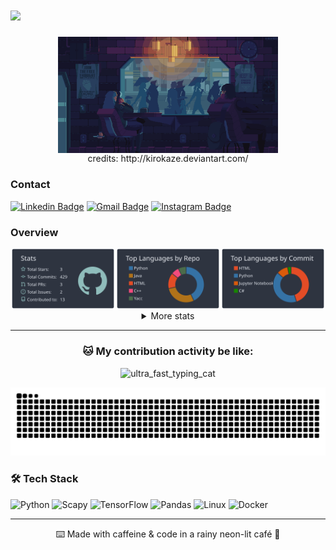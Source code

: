 <div style="display: flex; justify-content: space-between;">
  <h1 align="center">
    <a href="https://git.io/typing-svg">
      <img src="https://readme-typing-svg.herokuapp.com/?lines=Hi+There!+👋;I+am+Ariel+Góes+de+Castro!;&center=true&size=25">
    </a>
  </h1>
</div>

<div align="center">
  <img align="center" height="70%" width="70%" src="https://github.com/arielgoes/arielgoes/blob/main/cyberpunk_coffee_shop_raining.gif"/>
</div>

<div align="center">
  credits: http://kirokaze.deviantart.com/
</div>

### Contact
[![Linkedin Badge](https://img.shields.io/badge/LinkedIn-0077B5?style=for-the-badge&logo=linkedin&logoColor=white)](https://www.linkedin.com/in/ariel-g%C3%B3es-de-castro-928ba2158/)
[![Gmail Badge](https://img.shields.io/badge/Gmail-D14836?style=for-the-badge&logo=gmail&logoColor=white)](mailto:arielgoesdecastro@gmail.com)
[![Instagram Badge](https://img.shields.io/badge/Instagram-E4405F?style=for-the-badge&logo=instagram&logoColor=white)](https://www.instagram.com/goes.ariel/)

### Overview
<div align="center">
  <img src="https://raw.githubusercontent.com/arielgoes/github-profile-summary-cards-example/master/profile-summary-card-output/nord_dark/3-stats.svg" width="32.5%">
  <img src="https://raw.githubusercontent.com/arielgoes/github-profile-summary-cards-example/master/profile-summary-card-output/nord_dark/1-repos-per-language.svg" width="32.5%">
  <img src="https://raw.githubusercontent.com/arielgoes/github-profile-summary-cards-example/master/profile-summary-card-output/nord_dark/2-most-commit-language.svg" width="32.5%">

<details>
  <summary>More stats</summary>
  
<img align="center" src="https://raw.githubusercontent.com/arielgoes/github-profile-summary-cards-example/master/profile-summary-card-output/nord_dark/0-profile-details.svg" >

</details>
  
<hr></hr>

</div>

<!--![ultra_fast_typing_cat](https://github.com/user-attachments/assets/576535ec-d63c-4c05-8bf5-748e26a66cb3)
-->


<h3 align="center">🐱 My contribution activity be like:</h3>
<p align="center">
  <img src="https://github.com/user-attachments/assets/576535ec-d63c-4c05-8bf5-748e26a66cb3" alt="ultra_fast_typing_cat" width="20%">
</p>


<img alt="GitHub Snake" src="https://raw.githubusercontent.com/arielgoes/arielgoes/output/github-contribution-grid-snake-dark.svg"/>


### 🛠 Tech Stack

![Python](https://img.shields.io/badge/Python-3776AB?style=flat&logo=python&logoColor=white)
![Scapy](https://img.shields.io/badge/Scapy-FFD43B?style=flat&logo=python&logoColor=black)
![TensorFlow](https://img.shields.io/badge/TensorFlow-FF6F00?style=flat&logo=tensorflow&logoColor=white)
![Pandas](https://img.shields.io/badge/Pandas-150458?style=flat&logo=pandas&logoColor=white)
![Linux](https://img.shields.io/badge/Linux-FCC624?style=flat&logo=linux&logoColor=black)
![Docker](https://img.shields.io/badge/Docker-2496ED?style=flat&logo=docker&logoColor=white)

---
<p align="center">
  ⌨️ Made with caffeine & code in a rainy neon-lit café 🌃
</p>



